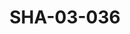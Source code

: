 ---
pid: SHA-03-036
title: SHA-03-036
language: ar
original_label: 
rights: شرحبيل احمد
location_of_original: شرحبيل احمد
photographer_or_studio: 
scanned_from: photograph 16.7 by 21.6
_date: '1965'
location: تونس، تونس
description: مجموعة الفنانين في مهرجان عيد المرجان من ضمنهم محمد احمد عوض موسى محمد
  ابراهيم حسن سروجي كامل حسين عبد العزيز الكابلي شرحبيل احمد التاج محمد (مدير الاذاعة)
  علي شمو عثمان حسين رابح حسن
additional_notes: 
permission_display: 'yes'
on_server: 'yes'
on_website: 'yes'
permalink: /photopages/ar/SHA-03-036.html
layout: photo-page
---